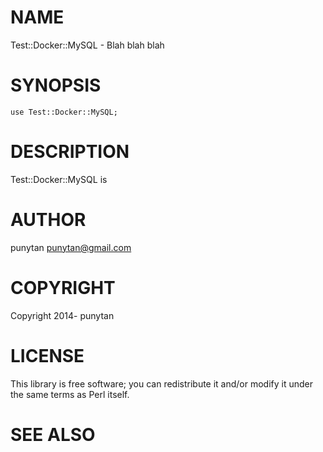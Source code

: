 # NAME

Test::Docker::MySQL - Blah blah blah

# SYNOPSIS

    use Test::Docker::MySQL;

# DESCRIPTION

Test::Docker::MySQL is

# AUTHOR

punytan <punytan@gmail.com>

# COPYRIGHT

Copyright 2014- punytan

# LICENSE

This library is free software; you can redistribute it and/or modify
it under the same terms as Perl itself.

# SEE ALSO
